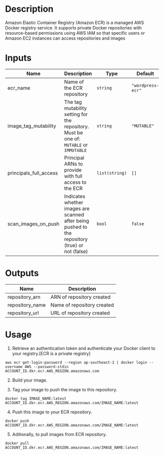 # Description

Amazon Elastic Container Registry (Amazon ECR) is a managed AWS Docker registry service. It supports private Docker repositories with resource-based permissions using AWS IAM so that specific users or Amazon EC2 instances can access repositories and images

# Inputs

Name                   | Description                                                                                     | Type           | Default           | Required
---------------------- | ----------------------------------------------------------------------------------------------- | -------------- | ----------------- | :------:
ecr_name               | Name of the ECR repository                                                                      | `string`       | `"wordpress-ecr"` |   yes
image_tag_mutability   | The tag mutability setting for the repository. Must be one of: `MUTABLE` or `IMMUTABLE`         | `string`       | `"MUTABLE"`       |    no
principals_full_access | Principal ARNs to provide with full access to the ECR                                           | `list(string)` | `[]`              |    no
scan_images_on_push    | Indicates whether images are scanned after being pushed to the repository (true) or not (false) | `bool`         | `false`           |   yes

# Outputs

Name            | Description
--------------- | --------------------------
repository_arn  | ARN of repository created
repository_name | Name of repository created
repository_url  | URL of repository created

# Usage

1. Retrieve an authentication token and authenticate your Docker client to your registry.[ECR is a private registry]

```
aws ecr get-login-password --region ap-southeast-2 | docker login --username AWS --password-stdin ACCOUNT_ID.dkr.ecr.AWS_REGION.amazonaws.com
```

2. Build your image.

3. Tag your image to push the image to this repository.

```
docker tag IMAGE_NAME:latest ACCOUNT_ID.dkr.ecr.AWS_REGION.amazonaws.com/IMAGE_NAME:latest
```

4. Push this image to your ECR repository.

```
docker push ACCOUNT_ID.dkr.ecr.AWS_REGION.amazonaws.com/IMAGE_NAME:latest
```

5. Aditionally, to pull images from ECR repository.

```
docker pull ACCOUNT_ID.dkr.ecr.AWS_REGION.amazonaws.com/IMAGE_NAME:latest
```

